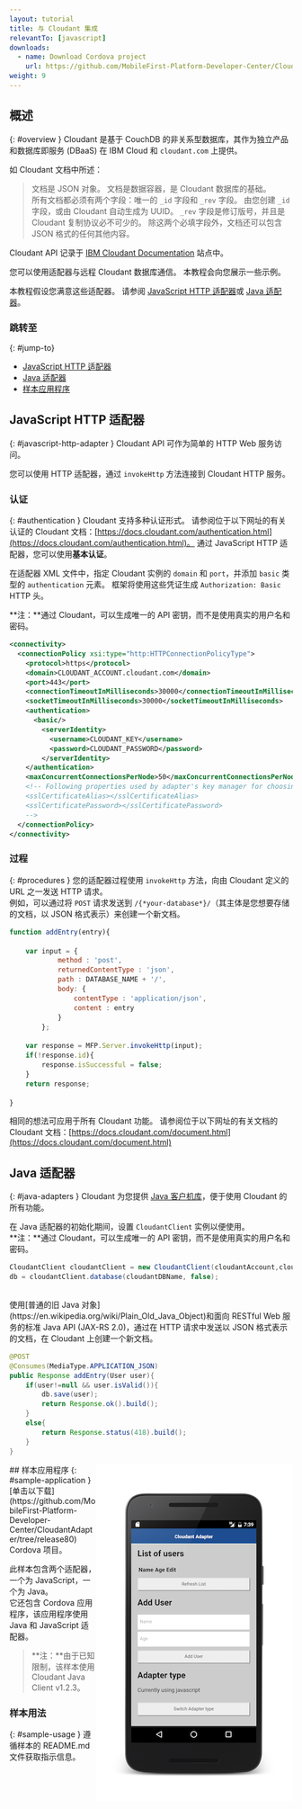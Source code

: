 ```yaml
---
layout: tutorial
title: 与 Cloudant 集成
relevantTo: [javascript]
downloads:
  - name: Download Cordova project
    url: https://github.com/MobileFirst-Platform-Developer-Center/CloudantAdapter/tree/release80
weight: 9
---
```

<!-- NLS_CHARSET=UTF-8 -->
## 概述
{: #overview }
Cloudant 是基于 CouchDB 的非关系型数据库，其作为独立产品和数据库即服务 (DBaaS) 在 IBM Cloud 和 `cloudant.com` 上提供。

如 Cloudant 文档中所述：
> 文档是 JSON 对象。 文档是数据容器，是 Cloudant 数据库的基础。  
所有文档都必须有两个字段：唯一的 `_id` 字段和 `_rev` 字段。 由您创建 `_id` 字段，或由 Cloudant 自动生成为 UUID。 `_rev` 字段是修订版号，并且是 Cloudant 复制协议必不可少的。 除这两个必填字段外，文档还可以包含 JSON 格式的任何其他内容。

Cloudant API 记录于 [IBM Cloudant Documentation](https://docs.cloudant.com/index.html) 站点中。

您可以使用适配器与远程 Cloudant 数据库通信。 本教程会向您展示一些示例。

本教程假设您满意这些适配器。 请参阅 [JavaScript HTTP 适配器](../javascript-adapters/js-http-adapter)或 [Java 适配器](../java-adapters)。

### 跳转至
{: #jump-to}
* [JavaScript HTTP 适配器](#javascript-http-adapter)
* [Java 适配器](#java-adapters)
* [样本应用程序](#sample-application)


## JavaScript HTTP 适配器
{: #javascript-http-adapter }
Cloudant API 可作为简单的 HTTP Web 服务访问。

您可以使用 HTTP 适配器，通过 `invokeHttp` 方法连接到 Cloudant HTTP 服务。

### 认证
{: #authentication }
Cloudant 支持多种认证形式。 请参阅位于以下网址的有关认证的 Cloudant 文档：[https://docs.cloudant.com/authentication.html](https://docs.cloudant.com/authentication.html)。 通过 JavaScript HTTP 适配器，您可以使用**基本认证**。

在适配器 XML 文件中，指定 Cloudant 实例的 `domain` 和 `port`，并添加 `basic` 类型的 `authentication` 元素。 框架将使用这些凭证生成 `Authorization: Basic` HTTP 头。

**注：**通过 Cloudant，可以生成唯一的 API 密钥，而不是使用真实的用户名和密码。

```xml
<connectivity>
  <connectionPolicy xsi:type="http:HTTPConnectionPolicyType">
    <protocol>https</protocol>
    <domain>CLOUDANT_ACCOUNT.cloudant.com</domain>
    <port>443</port>
    <connectionTimeoutInMilliseconds>30000</connectionTimeoutInMilliseconds>
    <socketTimeoutInMilliseconds>30000</socketTimeoutInMilliseconds>
    <authentication>
      <basic/>
        <serverIdentity>
          <username>CLOUDANT_KEY</username>
          <password>CLOUDANT_PASSWORD</password>
        </serverIdentity>
    </authentication>
    <maxConcurrentConnectionsPerNode>50</maxConcurrentConnectionsPerNode>
    <!-- Following properties used by adapter's key manager for choosing specific certificate from key store
    <sslCertificateAlias></sslCertificateAlias>
    <sslCertificatePassword></sslCertificatePassword>
    -->
  </connectionPolicy>
</connectivity>
```

### 过程
{: #procedures }
您的适配器过程使用 `invokeHttp` 方法，向由 Cloudant 定义的 URL 之一发送 HTTP 请求。  
例如，可以通过将 `POST` 请求发送到 `/{*your-database*}/`（其主体是您想要存储的文档，以 JSON 格式表示）来创建一个新文档。

```js
function addEntry(entry){

    var input = {
            method : 'post',
            returnedContentType : 'json',
            path : DATABASE_NAME + '/',
            body: {
                contentType : 'application/json',        
                content : entry
            }
        };

    var response = MFP.Server.invokeHttp(input);
    if(!response.id){
        response.isSuccessful = false;
    }
    return response;

}
```

相同的想法可应用于所有 Cloudant 功能。 请参阅位于以下网址的有关文档的 Cloudant 文档：[https://docs.cloudant.com/document.html](https://docs.cloudant.com/document.html)

## Java 适配器
{: #java-adapters }
Cloudant 为您提供 [Java 客户机库](https://github.com/cloudant/java-cloudant)，便于使用 Cloudant 的所有功能。

在 Java 适配器的初始化期间，设置 `CloudantClient` 实例以便使用。  
**注：**通过 Cloudant，可以生成唯一的 API 密钥，而不是使用真实的用户名和密码。

```java
CloudantClient cloudantClient = new CloudantClient(cloudantAccount,cloudantKey,cloudantPassword);
db = cloudantClient.database(cloudantDBName, false);
```
<br/>
使用[普通的旧 Java 对象](https://en.wikipedia.org/wiki/Plain_Old_Java_Object)和面向 RESTful Web 服务的标准 Java API (JAX-RS 2.0)，通过在 HTTP 请求中发送以 JSON 格式表示的文档，在 Cloudant 上创建一个新文档。

```java
@POST
@Consumes(MediaType.APPLICATION_JSON)
public Response addEntry(User user){
    if(user!=null && user.isValid()){
        db.save(user);
        return Response.ok().build();
    }
    else{
        return Response.status(418).build();
    }
}
```

<img alt="样本应用程序图像" src="cloudant-app.png" style="float:right"/>
## 样本应用程序
{: #sample-application }
[单击以下载](https://github.com/MobileFirst-Platform-Developer-Center/CloudantAdapter/tree/release80) Cordova 项目。

此样本包含两个适配器，一个为 JavaScript，一个为 Java。  
它还包含 Cordova 应用程序，该应用程序使用 Java 和 JavaScript 适配器。

> **注：**由于已知限制，该样本使用 Cloudant Java Client v1.2.3。

### 样本用法
{: #sample-usage }
遵循样本的 README.md 文件获取指示信息。
